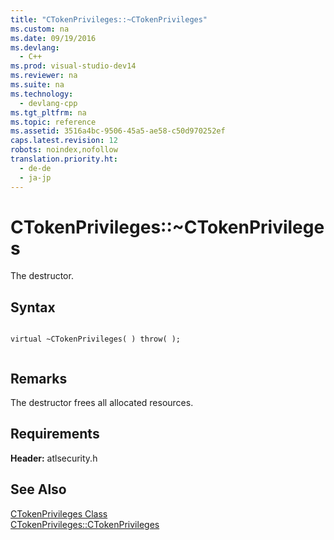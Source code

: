 ```yaml
---
title: "CTokenPrivileges::~CTokenPrivileges"
ms.custom: na
ms.date: 09/19/2016
ms.devlang: 
  - C++
ms.prod: visual-studio-dev14
ms.reviewer: na
ms.suite: na
ms.technology: 
  - devlang-cpp
ms.tgt_pltfrm: na
ms.topic: reference
ms.assetid: 3516a4bc-9506-45a5-ae58-c50d970252ef
caps.latest.revision: 12
robots: noindex,nofollow
translation.priority.ht: 
  - de-de
  - ja-jp
---
```

# CTokenPrivileges::~CTokenPrivileges
The destructor.  
  
## Syntax  
  
```  
  
virtual ~CTokenPrivileges( ) throw( );  
  
```  
  
## Remarks  
 The destructor frees all allocated resources.  
  
## Requirements  
 **Header:** atlsecurity.h  
  
## See Also  
 [CTokenPrivileges Class](../vs140/CTokenPrivileges-Class.md)   
 [CTokenPrivileges::CTokenPrivileges](../vs140/CTokenPrivileges--CTokenPrivileges.md)